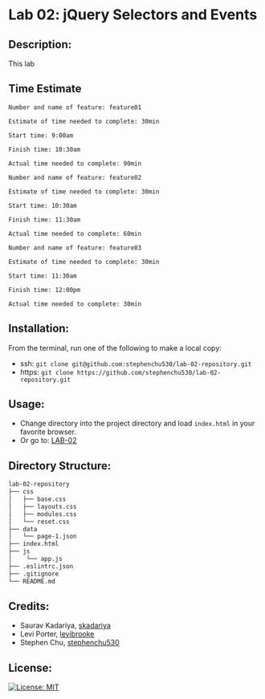 # Lab 02: jQuery Selectors and Events

## Description:
This lab

## Time Estimate
```
Number and name of feature: feature01

Estimate of time needed to complete: 30min

Start time: 9:00am

Finish time: 10:30am

Actual time needed to complete: 90min
```


```
Number and name of feature: feature02

Estimate of time needed to complete: 30min

Start time: 10:30am

Finish time: 11:30am

Actual time needed to complete: 60min
```

```
Number and name of feature: feature03

Estimate of time needed to complete: 30min

Start time: 11:30am

Finish time: 12:00pm

Actual time needed to complete: 30min
```

## Installation:
From the terminal, run one of the following to make a local copy:
* ssh: `git clone git@github.com:stephenchu530/lab-02-repository.git`
* https: `git clone https://github.com/stephenchu530/lab-02-repository.git`

## Usage:
* Change directory into the project directory and load `index.html` in your favorite browser.
* Or go to: [LAB-02](https://stephenchu530.github.io/lab-02-repository/)

## Directory Structure:
```sh
lab-02-repository
├── css
│   ├── base.css
│   ├── layouts.css
│   ├── modules.css
│   └── reset.css
├── data
│   └── page-1.json
├── index.html
├── js
│    └── app.js
├── .eslintrc.json
├── .gitignore
└── README.md
```

## Credits:
* Saurav Kadariya, [skadariya](https://github.com/skadariya)
* Levi Porter, [levibrooke](https://github.com/levibrooke)
* Stephen Chu, [stephenchu530](https://github.com/stephenchu530)

## License:
[![License: MIT](https://img.shields.io/badge/License-MIT-yellow.svg)](https://github.com/stephenchu530/lab-02-repository/blob/master/LICENSE)
